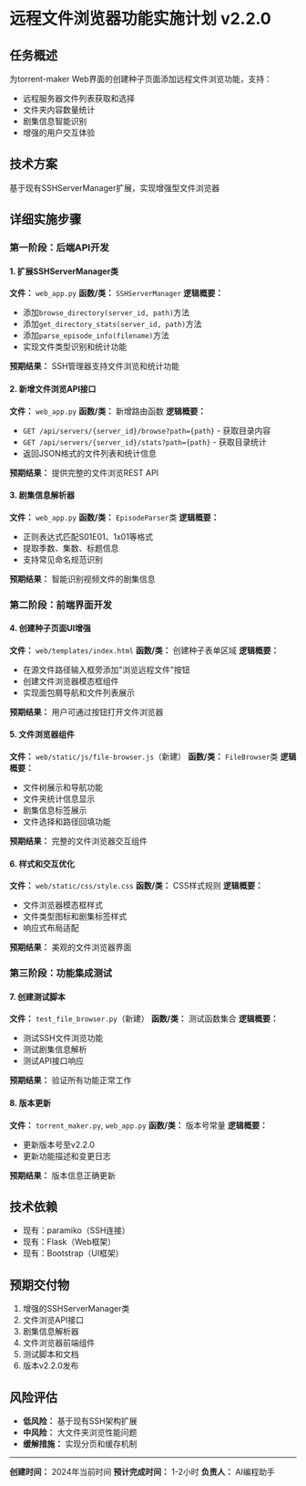 # 远程文件浏览器功能实施计划 v2.2.0

## 任务概述
为torrent-maker Web界面的创建种子页面添加远程文件浏览功能，支持：
- 远程服务器文件列表获取和选择
- 文件夹内容数量统计
- 剧集信息智能识别
- 增强的用户交互体验

## 技术方案
基于现有SSHServerManager扩展，实现增强型文件浏览器

## 详细实施步骤

### 第一阶段：后端API开发

#### 1. 扩展SSHServerManager类
**文件：** `web_app.py`
**函数/类：** `SSHServerManager`
**逻辑概要：**
- 添加`browse_directory(server_id, path)`方法
- 添加`get_directory_stats(server_id, path)`方法
- 添加`parse_episode_info(filename)`方法
- 实现文件类型识别和统计功能

**预期结果：** SSH管理器支持文件浏览和统计功能

#### 2. 新增文件浏览API接口
**文件：** `web_app.py`
**函数/类：** 新增路由函数
**逻辑概要：**
- `GET /api/servers/{server_id}/browse?path={path}` - 获取目录内容
- `GET /api/servers/{server_id}/stats?path={path}` - 获取目录统计
- 返回JSON格式的文件列表和统计信息

**预期结果：** 提供完整的文件浏览REST API

#### 3. 剧集信息解析器
**文件：** `web_app.py`
**函数/类：** `EpisodeParser`类
**逻辑概要：**
- 正则表达式匹配S01E01、1x01等格式
- 提取季数、集数、标题信息
- 支持常见命名规范识别

**预期结果：** 智能识别视频文件的剧集信息

### 第二阶段：前端界面开发

#### 4. 创建种子页面UI增强
**文件：** `web/templates/index.html`
**函数/类：** 创建种子表单区域
**逻辑概要：**
- 在源文件路径输入框旁添加"浏览远程文件"按钮
- 创建文件浏览器模态框组件
- 实现面包屑导航和文件列表展示

**预期结果：** 用户可通过按钮打开文件浏览器

#### 5. 文件浏览器组件
**文件：** `web/static/js/file-browser.js`（新建）
**函数/类：** `FileBrowser`类
**逻辑概要：**
- 文件树展示和导航功能
- 文件夹统计信息显示
- 剧集信息标签展示
- 文件选择和路径回填功能

**预期结果：** 完整的文件浏览器交互组件

#### 6. 样式和交互优化
**文件：** `web/static/css/style.css`
**函数/类：** CSS样式规则
**逻辑概要：**
- 文件浏览器模态框样式
- 文件类型图标和剧集标签样式
- 响应式布局适配

**预期结果：** 美观的文件浏览器界面

### 第三阶段：功能集成测试

#### 7. 创建测试脚本
**文件：** `test_file_browser.py`（新建）
**函数/类：** 测试函数集合
**逻辑概要：**
- 测试SSH文件浏览功能
- 测试剧集信息解析
- 测试API接口响应

**预期结果：** 验证所有功能正常工作

#### 8. 版本更新
**文件：** `torrent_maker.py`, `web_app.py`
**函数/类：** 版本号常量
**逻辑概要：**
- 更新版本号至v2.2.0
- 更新功能描述和变更日志

**预期结果：** 版本信息正确更新

## 技术依赖
- 现有：paramiko（SSH连接）
- 现有：Flask（Web框架）
- 现有：Bootstrap（UI框架）

## 预期交付物
1. 增强的SSHServerManager类
2. 文件浏览API接口
3. 剧集信息解析器
4. 文件浏览器前端组件
5. 测试脚本和文档
6. 版本v2.2.0发布

## 风险评估
- **低风险：** 基于现有SSH架构扩展
- **中风险：** 大文件夹浏览性能问题
- **缓解措施：** 实现分页和缓存机制

---
**创建时间：** 2024年当前时间
**预计完成时间：** 1-2小时
**负责人：** AI编程助手
